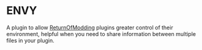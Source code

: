 # ENVY
A plugin to allow [ReturnOfModding](https://github.com/return-of-modding/ReturnOfModding) plugins greater control of their environment, helpful when you need to share information between multiple files in your plugin.
